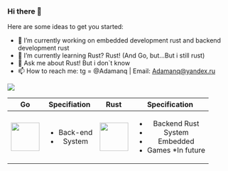 ### Hi there 👋
Here are some ideas to get you started:

- 🔭 I’m currently working on embedded development rust and backend development rust
- 🌱 I’m currently learning Rust? Rust! (And Go, but...But i still rust) 
- 💬 Ask me about Rust! But i don`t know
- 📫 How to reach me: tg = @Adamanq | Email: Adamanq@yandex.ru 

<a href="https://github.com/anuraghazra/github-readme-stats">
  <img align="center" src="https://github-readme-stats.vercel.app/api?username=Adamanr&hide_border=true&show_icons=true&theme=moltack"/>
</a>

| Go        | Specifiation           | Rust | Specification |
| ------------- |:-------------:|:-------------:|:-------------:|
|  <img height="64" width="64" src="https://cdn.jsdelivr.net/npm/simple-icons@v7/icons/go.svg" /> |  <ul> <li>Back-end</li> <li>System</li> </ul> |<img height="64" width="64" src="https://cdn.jsdelivr.net/npm/simple-icons@v7/icons/rust.svg" /> |     <ul><li>Backend Rust</li><li>System</li> <li>Embedded</li><li>Games *In future </li></ul> |





